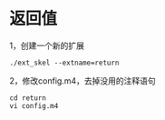 # 返回值

1，创建一个新的扩展

	./ext_skel --extname=return
	
2，修改config.m4，去掉没用的注释语句
	
	cd return
	vi config.m4

